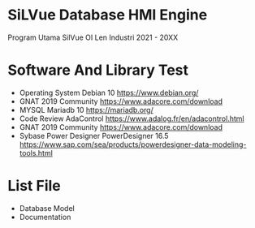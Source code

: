 # SiLVue Database HMI Engine
 
Program Utama SilVue OI Len Industri 2021 - 20XX

# Software And Library Test
 - Operating System Debian 10 https://www.debian.org/
 - GNAT 2019 Community https://www.adacore.com/download
 - MYSQL Mariadb 10 https://mariadb.org/
 - Code Review AdaControl https://www.adalog.fr/en/adacontrol.html
 - GNAT 2019 Community https://www.adacore.com/download
 - Sybase Power Designer PowerDesigner 16.5 https://www.sap.com/sea/products/powerdesigner-data-modeling-tools.html

# List File
 - Database Model
 - Documentation
